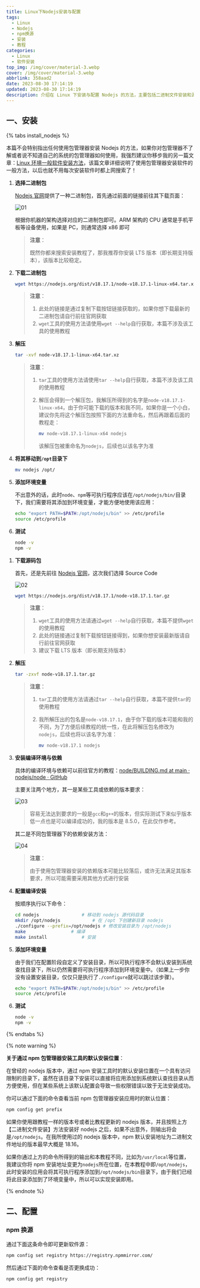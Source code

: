 ```yaml
---
title: Linux下Nodejs安装与配置
tags:
  - Linux
  - Nodejs
  - npm换源
  - 安装
  - 教程
categories:
  - Linux
  - 软件安装
top_img: /img/cover/material-3.webp
cover: /img/cover/material-3.webp
abbrlink: 358aad2
date: 2023-08-30 17:14:19
updated: 2023-08-30 17:14:19
description: 介绍在 Linux 下安装与配置 Nodejs 的方法，主要包括二进制文件安装和源代码编译安装以及 npm 换源的方法
---
```


## 一、安装

{% tabs install_nodejs %}

<!-- tab 包管理器安装 -->

本篇不会特别指出任何使用包管理器安装 Nodejs 的方法，如果你对包管理器不了解或者说不知道自己的系统的包管理器如何使用，我强烈建议你移步我的另一篇文章：[Linux 环境一般软件安装方法](/posts/9f09e5f1/)，该篇文章详细说明了使用包管理器安装软件的一般方法，以后也就不用每次安装软件时都上网搜索了！

<!-- endtab -->

<!-- tab 二进制文件安装 -->

1. **选择二进制包**

   [Nodejs 官网](https://nodejs.org/en/download)提供了一种二进制包，首先通过前面的链接前往其下载页面：

   ![01](/images/358aad2/01.png)

   根据你机器的架构选择对应的二进制包即可。ARM 架构的 CPU 通常是手机平板等设备使用，如果是 PC，则通常选择 x86 即可

   > **注意**：
   >
   > 既然你都来搜索安装教程了，那我推荐你安装 LTS 版本（即长期支持版本），该版本比较稳定。

2. **下载二进制包**

   ```bash
   wget https://nodejs.org/dist/v18.17.1/node-v18.17.1-linux-x64.tar.xz
   ```

   > **注意**：
   >
   > 1. 此处的链接是通过复制下载按钮链接获取的，如果你想下载最新的二进制包请自行前往官网获取
   > 2. `wget`工具的使用方法请使用`wget --help`自行获取，本篇不涉及该工具的使用教程

3. **解压**

   ```bash
   tar -xvf node-v18.17.1-linux-x64.tar.xz
   ```

   > **注意**：
   >
   > 1. `tar`工具的使用方法请使用`tar --help`自行获取，本篇不涉及该工具的使用教程
   >
   > 2. 解压会得到一个解压包，我解压所得到的名字是`node-v18.17.1-linux-x64`，由于你可能下载的版本和我不同，如果你是一个小白，建议你先将这个解压包按照下面的方法重命名，然后再跟着后面的教程走：
   >
   >    ```bash
   >    mv node-v18.17.1-linux-x64 nodejs
   >    ```
   >
   >    该解压包被重命名为`nodejs`，后续也以该名字为准

4. **将其移动到`/opt`目录下**

   ```bash
   mv nodejs /opt/
   ```

5. **添加环境变量**

   不出意外的话，此时`node`、`npm`等可执行程序应该在`/opt/nodejs/bin/`目录下，我们需要将其添加到环境变量，才能方便地使用该应用：

   ```bash
   echo "export PATH=$PATH:/opt/nodejs/bin" >> /etc/profile
   source /etc/profile
   ```

6. **测试**

   ```bash
   node -v
   npm -v
   ```

<!-- endtab -->

<!-- tab 源码编译安装 -->

1. **下载源码包**

   首先，还是先前往 [Nodejs 官网](https://nodejs.org/en/download)，这次我们选择 Source Code

   ![02](/images/358aad2/02.png)

   ```bash
   wget https://nodejs.org/dist/v18.17.1/node-v18.17.1.tar.gz
   ```

   > **注意**：
   >
   > 1. `wget`工具的使用方法请通过`wget --help`自行获取，本篇不提供`wget`的使用教程
   > 2. 此处的链接通过复制下载按钮链接得到，如果你想安装最新版请自行前往官网获取
   > 3. 建议下载 LTS 版本（即长期支持版本）

2. **解压**

   ```bash
   tar -zxvf node-v18.17.1.tar.gz
   ```

   > **注意**：
   >
   > 1. `tar`工具的使用方法请通过`tar --help`自行获取，本篇不提供`tar`的使用教程
   >
   > 2. 我所解压出的包名是`node-v18.17.1`，由于你下载的版本可能和我的不同，为了方便后续教程的统一性，在此将解压包名修改为`nodejs`，后续也将以该名字为准：
   >
   >    ```bash
   >    mv node-v18.17.1 nodejs
   >    ```

3. **安装编译环境与依赖**

   具体的编译环境与依赖可以前往官方的教程：[node/BUILDING.md at main · nodejs/node · GitHub](https://github.com/nodejs/node/blob/main/BUILDING.md#building-nodejs-on-supported-platforms)

   主要关注两个地方，其一是某些工具或依赖的版本要求：

   ![03](/images/358aad2/03.png)

   > 容易无法达到要求的一般是`gcc`和`g++`的版本，但实际测试下来似乎版本低一点也是可以编译成功的，我的版本是 8.5.0，在此仅作参考。

   其二是不同包管理器下的依赖安装方法：

   ![04](/images/358aad2/04.png)

   > **注意**：
   >
   > 由于使用包管理器安装的依赖版本可能比较落后，或许无法满足其版本要求，所以可能需要采用其他方式进行安装

4. **配置编译安装**

   按顺序执行以下命令：

   ```bash
   cd nodejs				# 移动到 nodejs 源代码目录
   mkdir /opt/nodejs			# 在 /opt 下创建新目录 nodejs
   ./configure --prefix=/opt/nodejs	# 修改安装目录为 /opt/nodejs
   make					# 编译
   make install				# 安装
   ```

5. **添加环境变量**

   由于我们在配置阶段自定义了安装目录，所以可执行程序不会默认安装到系统查找目录下，所以仍然需要将可执行程序添加到环境变量中。（如果上一步你没有设置安装目录，仅仅只是执行了`./configure`就可以跳过该步骤）。

   ```bash
   echo "export PATH=$PATH:/opt/nodejs/bin" >> /etc/profile
   source /etc/profile
   ```

6. **测试**

   ```bash
   node -v
   npm -v
   ```

<!-- endtab -->

{% endtabs %}

{% note warning %}

**关于通过 npm 包管理器安装工具的默认安装位置**：

在曾经的 nodejs 版本中，通过 npm 安装工具时的默认安装位置在一个具有访问限制的目录下，虽然在该目录下安装可以直接将应用添加到系统默认查找目录从而方便使用，但在某些系统上该默认配置会导致一些权限错误以致于无法安装成功。

你可以通过下面的命令查看当前 npm 包管理器安装应用时的默认位置：

```bash
npm config get prefix
```

如果你使用跟教程一样的版本号或者比教程更新的 nodejs 版本，并且按照上方【二进制文件安装】方法安装好 nodejs 之后，如果不出意外，则输出将会是`/opt/nodejs`。在我所使用过的 nodejs 版本中，npm 默认安装地址为二进制文件地址的版本最早大概是 18.16。

如果你通过上方的命令所得到的输出和本教程不同，比如为`/usr/local`等位置，我建议你将 npm 安装地址变更为`nodejs`所在位置，在本教程中即`/opt/nodejs`，此时安装的应用会将其可执行程序添加到`/opt/nodejs/bin`目录下，由于我们已经将此目录添加到了环境变量中，所以可以实现安装即用。

{% endnote %}



## 二、配置

### npm 换源

通过下面这条命令即可更新软件源：

```bash
npm config set registry https://registry.npmmirror.com/
```

然后通过下面的命令查看是否更换成功：

```bash
npm config get registry
```
